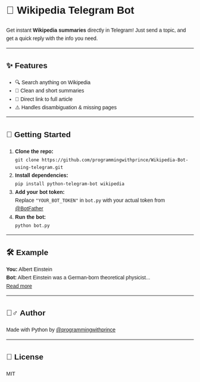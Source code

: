 <!DOCTYPE html>
<html lang="en">
<head>
  <meta charset="UTF-8">
  <title>Wikipedia Telegram Bot</title>
</head>
<body style="font-family:sans-serif;line-height:1.6">

  <h1>🤖 Wikipedia Telegram Bot</h1>
  <p>Get instant <strong>Wikipedia summaries</strong> directly in Telegram! Just send a topic, and get a quick reply with the info you need.</p>

  <hr>

  <h2>✨ Features</h2>
  <ul>
    <li>🔍 Search anything on Wikipedia</li>
    <li>🧠 Clean and short summaries</li>
    <li>📎 Direct link to full article</li>
    <li>⚠️ Handles disambiguation & missing pages</li>
  </ul>

  <hr>

  <h2>🚀 Getting Started</h2>
  <ol>
    <li><strong>Clone the repo:</strong><br>
      <code>git clone https://github.com/programmingwithprince/Wikipedia-Bot-using-telegram.git</code>
    </li>
    <li><strong>Install dependencies:</strong><br>
      <code>pip install python-telegram-bot wikipedia</code>
    </li>
    <li><strong>Add your bot token:</strong><br>
      Replace <code>"YOUR_BOT_TOKEN"</code> in <code>bot.py</code> with your actual token from <a href="https://t.me/BotFather">@BotFather</a>
    </li>
    <li><strong>Run the bot:</strong><br>
      <code>python bot.py</code>
    </li>
  </ol>

  <hr>

  <h2>🛠 Example</h2>
  <p><strong>You:</strong> Albert Einstein<br>
     <strong>Bot:</strong> Albert Einstein was a German-born theoretical physicist...<br>
     <a href="https://en.wikipedia.org/wiki/Albert_Einstein">Read more</a>
  </p>

  <hr>

  <h2>🙋‍♂️ Author</h2>
  <p>Made with Python by <a href="https://github.com/programmingwithprince">@programmingwithprince</a></p>

  <hr>

  <h2>📄 License</h2>
  <p>MIT</p>

</body>
</html>
